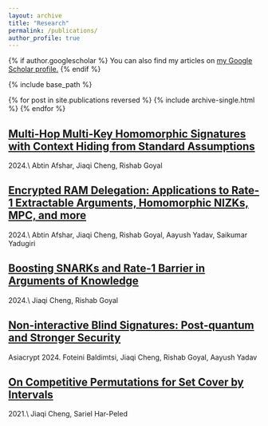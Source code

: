 ```yaml
---
layout: archive
title: "Research"
permalink: /publications/
author_profile: true
---
```


{% if author.googlescholar %}
  You can also find my articles on <u><a href="{{author.googlescholar}}">my Google Scholar profile</a>.</u>
{% endif %}

{% include base_path %}

{% for post in site.publications reversed %}
  {% include archive-single.html %}
{% endfor %}

## [Multi-Hop Multi-Key Homomorphic Signatures with Context Hiding from Standard Assumptions](https://eprint.iacr.org/2024/931.pdf)
2024.\ Abtin Afshar, Jiaqi Cheng, Rishab Goyal

## [Encrypted RAM Delegation: Applications to Rate-1 Extractable Arguments, Homomorphic NIZKs, MPC, and more](https://eprint.iacr.org/2024/1806.pdf)
2024.\ Abtin Afshar, Jiaqi Cheng, Rishab Goyal, Aayush Yadav, Saikumar Yadugiri


## [Boosting SNARKs and Rate-1 Barrier in Arguments of Knowledge](https://eprint.iacr.org/2024/1603.pdf)
2024.\ Jiaqi Cheng, Rishab Goyal

## [Non-interactive Blind Signatures: Post-quantum and Stronger Security](https://eprint.iacr.org/2024/614.pdf)
Asiacrypt 2024. Foteini Baldimtsi, Jiaqi Cheng, Rishab Goyal, Aayush Yadav

## [On Competitive Permutations for Set Cover by Intervals](https://arxiv.org/pdf/2110.14528)

2021.\ Jiaqi Cheng, Sariel Har-Peled